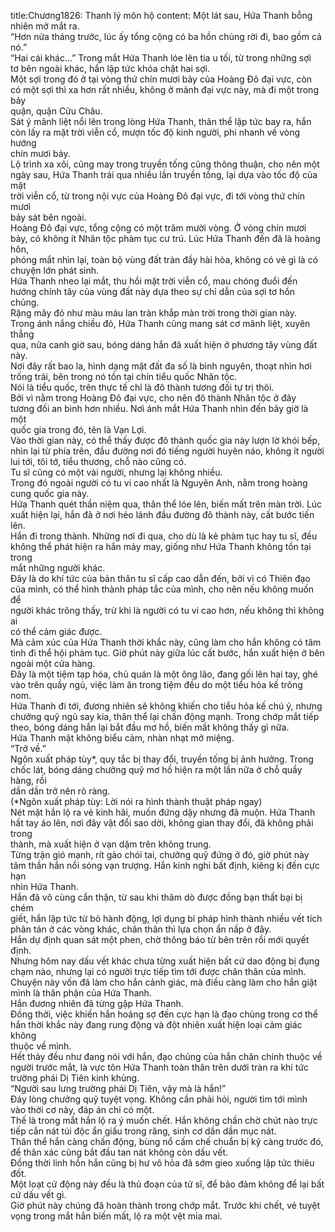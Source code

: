 title:Chương1826: Thanh lý môn hộ
content:
Một lát sau, Hứa Thanh bỗng nhiên mở mắt ra.<br>“Hơn nửa tháng trước, lúc ấy tổng cộng có ba hồn chủng rời đi, bao gồm cả<br>nó.”<br>“Hai cái khác…” Trong mắt Hứa Thanh lóe lên tia u tối, từ trong những sợi<br>tơ bên ngoài khác, hắn lập tức khóa chặt hai sợi.<br>Một sợi trong đó ở tại vòng thứ chín mươi bảy của Hoàng Đô đại vực, còn<br>có một sợi thì xa hơn rất nhiều, không ở mảnh đại vực này, mà đi một trong bảy<br>quận, quận Cửu Châu.<br>Sát ý mãnh liệt nổi lên trong lòng Hứa Thanh, thân thể lập tức bay ra, hắn<br>còn lấy ra mặt trời viễn cổ, mượn tốc độ kinh người, phi nhanh về vòng hướng<br>chín mươi bảy.<br>Lộ trình xa xôi, cũng may trong truyền tống cũng thông thuận, cho nên một<br>ngày sau, Hứa Thanh trải qua nhiều lần truyền tống, lại dựa vào tốc độ của mặt<br>trời viễn cổ, từ trong nội vực của Hoàng Đô đại vực, đi tới vòng thứ chín mươi<br>bảy sát bên ngoài.<br>Hoàng Đô đại vực, tổng cộng có một trăm mười vòng. Ở vòng chín mươi<br>bảy, có không ít Nhân tộc phàm tục cư trú. Lúc Hứa Thanh đến đã là hoàng hôn,<br>phóng mắt nhìn lại, toàn bộ vùng đất tràn đầy hài hòa, không có vẻ gì là có<br>chuyện lớn phát sinh.<br>Hứa Thanh nheo lại mắt, thu hồi mặt trời viễn cổ, mau chóng đuổi đến<br>hướng chính tây của vùng đất này dựa theo sự chỉ dẫn của sợi tơ hồn chủng.<br>Rặng mây đỏ như màu máu lan tràn khắp màn trời trong thời gian này.<br>Trong ánh nắng chiều đỏ, Hứa Thanh cũng mang sát cơ mãnh liệt, xuyên thẳng<br>qua, nửa canh giờ sau, bóng dáng hắn đã xuất hiện ở phương tây vùng đất này.<br>Nơi đây rất bao la, hình dạng mặt đất đa số là bình nguyên, thoạt nhìn hơi<br>trống trải, bên trong nó tồn tại chín tiểu quốc Nhân tộc.<br>Nói là tiểu quốc, trên thực tế chỉ là đô thành tương đối tự trị thôi.<br>Bởi vì nằm trong Hoàng Đô đại vực, cho nên đô thành Nhân tộc ở đây<br>tương đối an bình hơn nhiều. Nơi ánh mắt Hứa Thanh nhìn đến bây giờ là một<br>quốc gia trong đó, tên là Vạn Lợi.<br>Vào thời gian này, có thể thấy được đô thành quốc gia này lượn lờ khói bếp,<br>nhìn lại từ phía trên, đầu đường nơi đó tiếng người huyên náo, không ít người<br>lui tới, tôi tớ, tiểu thương, chỗ nào cũng có.<br>Tu sĩ cũng có một vài người, nhưng lại không nhiều.<br>Trong đó ngoài người có tu vi cao nhất là Nguyên Anh, nằm trong hoàng<br>cung quốc gia này.<br>Hứa Thanh quét thần niệm qua, thân thể lóe lên, biến mất trên màn trời. Lúc<br>xuất hiện lại, hắn đã ở nơi hẻo lánh đầu đường đô thành này, cất bước tiến lên.<br>Hắn đi trong thành. Những nơi đi qua, cho dù là kẻ phàm tục hay tu sĩ, đều<br>không thể phát hiện ra hắn mảy may, giống như Hứa Thanh không tồn tại trong<br>mắt những người khác.<br>Đây là do khí tức của bản thân tu sĩ cấp cao dẫn đến, bởi vì có Thiên đạo<br>của mình, có thể hình thành pháp tắc của mình, cho nên nếu không muốn để<br>người khác trông thấy, trừ khi là người có tu vi cao hơn, nếu không thì không ai<br>có thể cảm giác được.<br>Mà cảm xúc của Hứa Thanh thời khắc này, cũng làm cho hắn không có tâm<br>tình đi thể hội phàm tục. Giờ phút này giữa lúc cất bước, hắn xuất hiện ở bên<br>ngoài một cửa hàng.<br>Đây là một tiệm tạp hóa, chủ quán là một ông lão, đang gối lên hai tay, ghé<br>vào trên quầy ngủ, việc làm ăn trong tiệm đều do một tiểu hỏa kế trông nom.<br>Hứa Thanh đi tới, đương nhiên sẽ không khiến cho tiểu hỏa kế chú ý, nhưng<br>chưởng quỹ ngủ say kia, thân thể lại chấn động mạnh. Trong chớp mắt tiếp<br>theo, bóng dáng hắn lại bắt đầu mơ hồ, biến mất không thấy gì nữa.<br>Hứa Thanh mặt không biểu cảm, nhàn nhạt mở miệng.<br>“Trở về.”<br>Ngôn xuất pháp tùy*, quy tắc bị thay đổi, truyền tống bị ảnh hưởng. Trong<br>chốc lát, bóng dáng chưởng quỹ mơ hồ hiện ra một lần nữa ở chỗ quầy hàng, rồi<br>dần dần trở nên rõ ràng.<br>(*Ngôn xuất pháp tùy: Lời nói ra hình thành thuật pháp ngay)<br>Nét mặt hắn lộ ra vẻ kinh hãi, muốn đứng dậy nhưng đã muộn. Hứa Thanh<br>hất tay áo lên, nơi đây vật đổi sao dời, không gian thay đổi, đã không phải trong<br>thành, mà xuất hiện ở vạn dặm trên không trung.<br>Từng trận gió mạnh, rít gào chói tai, chưởng quỹ đứng ở đó, giờ phút này<br>tâm thần hắn nổi sóng vạn trượng. Hắn kinh nghi bất định, kiêng kị đến cực hạn<br>nhìn Hứa Thanh.<br>Hắn đã vô cùng cẩn thận, từ sau khi thăm dò được đồng bạn thất bại bị chém<br>giết, hắn lập tức từ bỏ hành động, lợi dụng bí pháp hình thành nhiều vết tích<br>phân tán ở các vòng khác, chân thân thì lựa chọn ẩn nấp ở đây.<br>Hắn dự định quan sát một phen, chờ thông báo từ bên trên rồi mới quyết<br>định.<br>Nhưng hôm nay dấu vết khác chưa từng xuất hiện bất cứ dao động bị đụng<br>chạm nào, nhưng lại có người trực tiếp tìm tới được chân thân của mình.<br>Chuyện này vốn đã làm cho hắn cảnh giác, mà điều càng làm cho hắn giật<br>mình là thân phận của Hứa Thanh.<br>Hắn đương nhiên đã từng gặp Hứa Thanh.<br>Đồng thời, việc khiến hắn hoảng sợ đến cực hạn là đạo chủng trong cơ thể<br>hắn thời khắc này đang rung động và đột nhiên xuất hiện loại cảm giác không<br>thuộc về mình.<br>Hết thảy đều như đang nói với hắn, đạo chủng của hắn chân chính thuộc về<br>người trước mắt, là vực tôn Hứa Thanh toàn thân trên dưới tràn ra khí tức<br>trường phái Dị Tiên kinh khủng.<br>“Người sau lưng trường phái Dị Tiên, vậy mà là hắn!”<br>Đáy lòng chưởng quỹ tuyệt vọng. Không cần phải hỏi, người tìm tới mình<br>vào thời cơ này, đáp án chỉ có một.<br>Thế là trong mắt hắn lộ ra ý muốn chết. Hắn không chần chờ chút nào trực<br>tiếp cắn nát túi độc ẩn giấu trong răng, sinh cơ dần dần mục nát.<br>Thân thể hắn càng chấn động, bùng nổ cấm chế chuẩn bị kỹ càng trước đó,<br>để thân xác cũng bắt đầu tan nát không còn dấu vết.<br>Đồng thời linh hồn hắn cũng bị hư vô hỏa đã sớm gieo xuống lập tức thiêu<br>đốt.<br>Một loạt cử động này đều là thủ đoạn của tử sĩ, để bảo đảm không để lại bất<br>cứ dấu vết gì.<br>Giờ phút này chúng đã hoàn thành trong chớp mắt. Trước khi chết, vẻ tuyệt<br>vọng trong mắt hắn biến mất, lộ ra một vệt mỉa mai.
